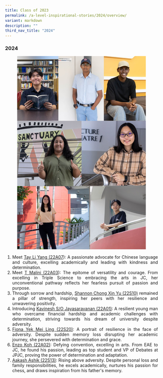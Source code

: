 ```yaml
---
title: Class of 2023
permalink: /a-level-inspirational-stories/2024/overview/
variant: markdown
description: ""
third_nav_title: "2024"
---
```

<div align="justify">

<h3><strong>2024</strong></h3>

<figure>
<img src="/images/Accomplishment/2024%20Inspiring/2024coverpage.jpg">
</figure>
	
<ol>
<li>Meet  <a href="/a-level-inspirational-stories/2024/tayliyang">Tay Li Yang (22A07</a>): A passionate advocate for Chinese language and culture, excelling academically and leading with kindness and determination.</li>

<li>Meet  <a href="/a-level-inspirational-stories/2024/tmalini">T Malini (22A03</a>): The epitome of versatility and courage. From excelling in Triple Science to embracing the arts in JC, her unconventional pathway reflects her fearless pursuit of passion and purpose.</li>

<li>Through sorrow and hardship, <a href="/a-level-inspirational-stories/2024/shannon">Shannon Chong Xin Yu (22S10)</a> remained a pillar of strength, inspiring her peers with her resilience and unwavering positivity.</li>
	
<li>Introducing <a href="/a-level-inspirational-stories/2024/kavinesh">Kavinesh S/O Jayasaravanan (22A01)</a>: A resilient young man who overcame financial hardship and academic challenges with determination, striving towards his dream of university despite adversity.</li>
	
<li><a href="/a-level-inspirational-stories/2024/fiona">Fiona Yek Mei Ling (22S20)</a>: A portrait of resilience in the face of adversity. Despite sudden memory loss disrupting her academic journey, she persevered with determination and grace.</li>
	
<li><a href="/a-level-inspirational-stories/2024/enzo">Enzo Koh (22A02)</a>: Defying convention, excelling in arts. From EAE to JC, he found his passion, leading as top student and VP of Debates at JPJC, proving the power of determination and adaptation.</li>
	
<li><a href="/a-level-inspirational-stories/2024/aakash">Aakash Ashik (22S13)</a>: Rising above adversity. Despite personal loss and family responsibilities, he excels academically, nurtures his passion for chess, and draws inspiration from his father's memory.
	
	
	
	
</li></ol></div>